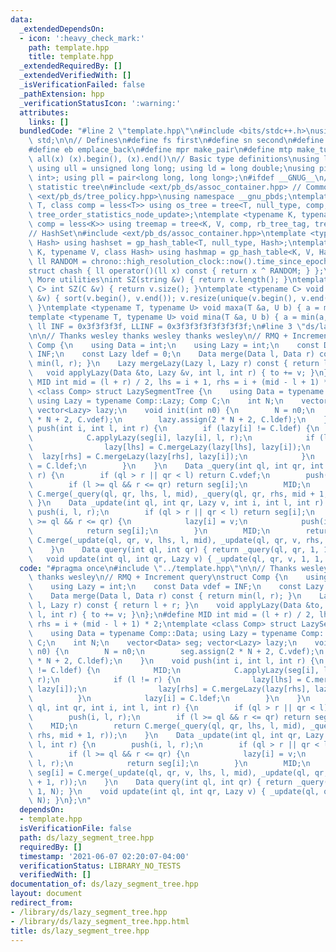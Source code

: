 ```yaml
---
data:
  _extendedDependsOn:
  - icon: ':heavy_check_mark:'
    path: template.hpp
    title: template.hpp
  _extendedRequiredBy: []
  _extendedVerifiedWith: []
  _isVerificationFailed: false
  _pathExtension: hpp
  _verificationStatusIcon: ':warning:'
  attributes:
    links: []
  bundledCode: "#line 2 \"template.hpp\"\n#include <bits/stdc++.h>\nusing namespace\
    \ std;\n\n// Defines\n#define fs first\n#define sn second\n#define pb push_back\n\
    #define eb emplace_back\n#define mpr make_pair\n#define mtp make_tuple\n#define\
    \ all(x) (x).begin(), (x).end()\n// Basic type definitions\nusing ll = long long;\
    \ using ull = unsigned long long; using ld = long double;\nusing pii = pair<int,\
    \ int>; using pll = pair<long long, long long>;\n#ifdef __GNUG__\n// PBDS order\
    \ statistic tree\n#include <ext/pb_ds/assoc_container.hpp> // Common file\n#include\
    \ <ext/pb_ds/tree_policy.hpp>\nusing namespace __gnu_pbds;\ntemplate <typename\
    \ T, class comp = less<T>> using os_tree = tree<T, null_type, comp, rb_tree_tag,\
    \ tree_order_statistics_node_update>;\ntemplate <typename K, typename V, class\
    \ comp = less<K>> using treemap = tree<K, V, comp, rb_tree_tag, tree_order_statistics_node_update>;\n\
    // HashSet\n#include <ext/pb_ds/assoc_container.hpp>\ntemplate <typename T, class\
    \ Hash> using hashset = gp_hash_table<T, null_type, Hash>;\ntemplate <typename\
    \ K, typename V, class Hash> using hashmap = gp_hash_table<K, V, Hash>;\nconst\
    \ ll RANDOM = chrono::high_resolution_clock::now().time_since_epoch().count();\n\
    struct chash { ll operator()(ll x) const { return x ^ RANDOM; } };\n#endif\n//\
    \ More utilities\nint SZ(string &v) { return v.length(); }\ntemplate <typename\
    \ C> int SZ(C &v) { return v.size(); }\ntemplate <typename C> void UNIQUE(vector<C>\
    \ &v) { sort(v.begin(), v.end()); v.resize(unique(v.begin(), v.end()) - v.begin());\
    \ }\ntemplate <typename T, typename U> void maxa(T &a, U b) { a = max(a, b); }\n\
    template <typename T, typename U> void mina(T &a, U b) { a = min(a, b); }\nconst\
    \ ll INF = 0x3f3f3f3f, LLINF = 0x3f3f3f3f3f3f3f3f;\n#line 3 \"ds/lazy_segment_tree.hpp\"\
    \n\n// Thanks wesley thanks wesley thanks wesley\n// RMQ + Increment query\nstruct\
    \ Comp {\n    using Data = int;\n    using Lazy = int;\n    const Data vdef =\
    \ INF;\n    const Lazy ldef = 0;\n    Data merge(Data l, Data r) const { return\
    \ min(l, r); }\n    Lazy mergeLazy(Lazy l, Lazy r) const { return l + r; }\n \
    \   void applyLazy(Data &to, Lazy &v, int l, int r) { to += v; }\n};\n#define\
    \ MID int mid = (l + r) / 2, lhs = i + 1, rhs = i + (mid - l + 1) * 2;\ntemplate\
    \ <class Comp> struct LazySegmentTree {\n    using Data = typename Comp::Data;\
    \ using Lazy = typename Comp::Lazy; Comp C;\n    int N;\n    vector<Data> seg;\
    \ vector<Lazy> lazy;\n    void init(int n0) {\n        N = n0;\n        seg.assign(2\
    \ * N + 2, C.vdef);\n        lazy.assign(2 * N + 2, C.ldef);\n    }\n    void\
    \ push(int i, int l, int r) {\n        if (lazy[i] != C.ldef) {\n            MID;\n\
    \            C.applyLazy(seg[i], lazy[i], l, r);\n            if (l != r) {\n\
    \                lazy[lhs] = C.mergeLazy(lazy[lhs], lazy[i]);\n              \
    \  lazy[rhs] = C.mergeLazy(lazy[rhs], lazy[i]);\n            }\n            lazy[i]\
    \ = C.ldef;\n        }\n    }\n    Data _query(int ql, int qr, int i, int l, int\
    \ r) {\n        if (ql > r || qr < l) return C.vdef;\n        push(i, l, r);\n\
    \        if (l >= ql && r <= qr) return seg[i];\n        MID;\n        return\
    \ C.merge(_query(ql, qr, lhs, l, mid), _query(ql, qr, rhs, mid + 1, r));\n   \
    \ }\n    Data _update(int ql, int qr, Lazy v, int i, int l, int r) {\n       \
    \ push(i, l, r);\n        if (ql > r || qr < l) return seg[i];\n        if (l\
    \ >= ql && r <= qr) {\n            lazy[i] = v;\n            push(i, l, r);\n\
    \            return seg[i];\n        }\n        MID;\n        return seg[i] =\
    \ C.merge(_update(ql, qr, v, lhs, l, mid), _update(ql, qr, v, rhs, mid + 1, r));\n\
    \    }\n    Data query(int ql, int qr) { return _query(ql, qr, 1, 1, N); }\n \
    \   void update(int ql, int qr, Lazy v) { _update(ql, qr, v, 1, 1, N); }\n};\n"
  code: "#pragma once\n#include \"../template.hpp\"\n\n// Thanks wesley thanks wesley\
    \ thanks wesley\n// RMQ + Increment query\nstruct Comp {\n    using Data = int;\n\
    \    using Lazy = int;\n    const Data vdef = INF;\n    const Lazy ldef = 0;\n\
    \    Data merge(Data l, Data r) const { return min(l, r); }\n    Lazy mergeLazy(Lazy\
    \ l, Lazy r) const { return l + r; }\n    void applyLazy(Data &to, Lazy &v, int\
    \ l, int r) { to += v; }\n};\n#define MID int mid = (l + r) / 2, lhs = i + 1,\
    \ rhs = i + (mid - l + 1) * 2;\ntemplate <class Comp> struct LazySegmentTree {\n\
    \    using Data = typename Comp::Data; using Lazy = typename Comp::Lazy; Comp\
    \ C;\n    int N;\n    vector<Data> seg; vector<Lazy> lazy;\n    void init(int\
    \ n0) {\n        N = n0;\n        seg.assign(2 * N + 2, C.vdef);\n        lazy.assign(2\
    \ * N + 2, C.ldef);\n    }\n    void push(int i, int l, int r) {\n        if (lazy[i]\
    \ != C.ldef) {\n            MID;\n            C.applyLazy(seg[i], lazy[i], l,\
    \ r);\n            if (l != r) {\n                lazy[lhs] = C.mergeLazy(lazy[lhs],\
    \ lazy[i]);\n                lazy[rhs] = C.mergeLazy(lazy[rhs], lazy[i]);\n  \
    \          }\n            lazy[i] = C.ldef;\n        }\n    }\n    Data _query(int\
    \ ql, int qr, int i, int l, int r) {\n        if (ql > r || qr < l) return C.vdef;\n\
    \        push(i, l, r);\n        if (l >= ql && r <= qr) return seg[i];\n    \
    \    MID;\n        return C.merge(_query(ql, qr, lhs, l, mid), _query(ql, qr,\
    \ rhs, mid + 1, r));\n    }\n    Data _update(int ql, int qr, Lazy v, int i, int\
    \ l, int r) {\n        push(i, l, r);\n        if (ql > r || qr < l) return seg[i];\n\
    \        if (l >= ql && r <= qr) {\n            lazy[i] = v;\n            push(i,\
    \ l, r);\n            return seg[i];\n        }\n        MID;\n        return\
    \ seg[i] = C.merge(_update(ql, qr, v, lhs, l, mid), _update(ql, qr, v, rhs, mid\
    \ + 1, r));\n    }\n    Data query(int ql, int qr) { return _query(ql, qr, 1,\
    \ 1, N); }\n    void update(int ql, int qr, Lazy v) { _update(ql, qr, v, 1, 1,\
    \ N); }\n};\n"
  dependsOn:
  - template.hpp
  isVerificationFile: false
  path: ds/lazy_segment_tree.hpp
  requiredBy: []
  timestamp: '2021-06-07 02:20:07-04:00'
  verificationStatus: LIBRARY_NO_TESTS
  verifiedWith: []
documentation_of: ds/lazy_segment_tree.hpp
layout: document
redirect_from:
- /library/ds/lazy_segment_tree.hpp
- /library/ds/lazy_segment_tree.hpp.html
title: ds/lazy_segment_tree.hpp
---
```

